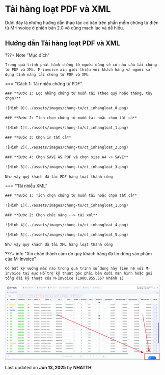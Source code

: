 # **Tải hàng loạt PDF và XML**

Dưới đây là những hướng dẫn thao tác cơ bản trên phần mềm chứng từ điện tử M-Invoice ở phiên bản 2.0 vô cùng mạch lạc và dễ hiểu.

## **Hướng dẫn Tải hàng loạt PDF và XML**

???+ Note "Mục đích"

    Trong quá trình phát hành chứng từ người dùng sẽ có nhu cầu tải chứng từ PDF và XML. M-invoice xin giới thiệu với khách hàng và người sử dụng tính năng tải chứng từ PDF và XML

=== "Cách 1: Tải nhiều chứng từ PDF"

    ### **Bước 1: Lọc những chứng từ muốn tải (theo quý hoặc tháng, tùy chọn)**

    ![Hình 0](../assets/images/chung-tu/ct_inhangloat_0.png)

    ### **Bước 2: Tích chọn chứng từ muốn tải hoặc chọn tất cả**

    ![Hình 1](../assets/images/chung-tu/ct_inhangloat_1.png)

    ### **Bước 3: Chọn in tất cả**

    ![Hình 2](../assets/images/chung-tu/ct_inhangloat_2.png)

    ### **Bước 4: Chọn SAVE AS PDF và chọn size A4 -> SAVE**

    ![Hình 3](../assets/images/chung-tu/ct_inhangloat_3.png)

    Như vậy quý khách đã tải PDF hàng loạt thành công

=== "Tải nhiều XML"

    ### **Bước 1: Tích chọn chứng từ muốn tải hoặc chọn tất cả**

    ![Hình 1](../assets/images/chung-tu/ct_inhangloat_1.png)

    ### **Bước 2: Chọn chức năng --> tải xml**

    ![Hình 4](../assets/images/chung-tu/ct_inhangloat_4.png)

    ![Hình 5](../assets/images/chung-tu/ct_inhangloat_5.png)

    Như vậy quý khách đã tải XML hàng loạt thành công

???+ info "Xin chân thành cảm ơn quý khách hàng đã tin dùng sản phẩm của M-Invoice"

    Có bất kỳ vướng mắc nào trong quá trình sử dụng hãy liên hệ với M-Invoice tại mục Hỗ trợ kỹ thuật góc phải bên dưới màn hình hoặc gọi tổng đài kỹ thuật của M-Invoice (1900.955.557 Nhánh 1)

![Hình 14](../assets/images/chung-tu/hotro.png)

<div class="last-updated">Last updated on <strong>Jun 13, 2025</strong> by <strong>NHATTH</strong></div>
